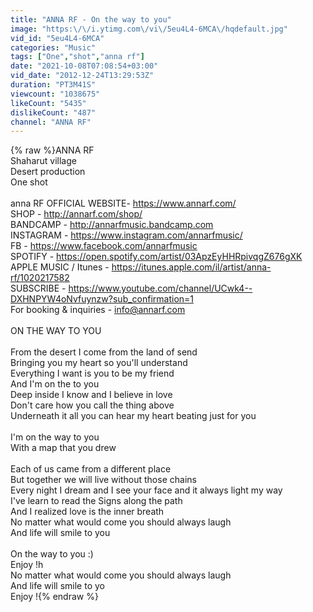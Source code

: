 ```yaml
---
title: "ANNA RF - On the way to you"
image: "https:\/\/i.ytimg.com\/vi\/5eu4L4-6MCA\/hqdefault.jpg"
vid_id: "5eu4L4-6MCA"
categories: "Music"
tags: ["One","shot","anna rf"]
date: "2021-10-08T07:08:54+03:00"
vid_date: "2012-12-24T13:29:53Z"
duration: "PT3M41S"
viewcount: "1038675"
likeCount: "5435"
dislikeCount: "487"
channel: "ANNA RF"
---
```

{% raw %}ANNA RF <br />Shaharut village <br />Desert production <br />One shot<br /><br />anna RF OFFICIAL WEBSITE- <a rel="nofollow" target="blank" href="https://www.annarf.com/">https://www.annarf.com/</a><br />SHOP - <a rel="nofollow" target="blank" href="http://annarf.com/shop/">http://annarf.com/shop/</a><br />BANDCAMP - <a rel="nofollow" target="blank" href="http://annarfmusic.bandcamp.com">http://annarfmusic.bandcamp.com</a><br />INSTAGRAM - <a rel="nofollow" target="blank" href="https://www.instagram.com/annarfmusic/">https://www.instagram.com/annarfmusic/</a><br />FB -  <a rel="nofollow" target="blank" href="https://www.facebook.com/annarfmusic">https://www.facebook.com/annarfmusic</a> <br />SPOTIFY - <a rel="nofollow" target="blank" href="https://open.spotify.com/artist/03ApzEyHHRpivqgZ676gXK">https://open.spotify.com/artist/03ApzEyHHRpivqgZ676gXK</a><br />APPLE MUSIC / Itunes - <a rel="nofollow" target="blank" href="https://itunes.apple.com/il/artist/anna-rf/1020217582">https://itunes.apple.com/il/artist/anna-rf/1020217582</a><br />SUBSCRIBE -  <a rel="nofollow" target="blank" href="https://www.youtube.com/channel/UCwk4--DXHNPYW4oNvfuynzw?sub_confirmation=1">https://www.youtube.com/channel/UCwk4--DXHNPYW4oNvfuynzw?sub_confirmation=1</a><br />For booking &amp; inquiries - info@annarf.com<br /><br />ON THE WAY TO YOU<br /><br />From the desert I come from the land of send<br />Bringing you my heart so you'll understand <br />Everything I want is you to be my friend <br />And I'm on the to you<br />Deep inside I know and I believe in love<br />Don't care how you call the thing above <br />Underneath  it all you can hear my heart beating just for you<br /> <br />I'm on the way to you <br />With a map that you drew <br /><br />Each of us came from a different place <br />But together we will live without those chains<br />Every night I dream and I see your face and it always light my way<br />I've learn to read the Signs along the path <br />And I realized love is the inner breath <br />No matter what would come you should always laugh <br />And life will smile to you<br /><br />On the way to you :)<br />Enjoy !h <br />No matter what would come you should always laugh <br />And life will smile to yo<br />Enjoy !{% endraw %}
